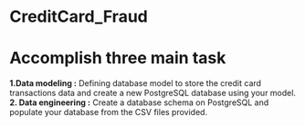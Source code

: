 ﻿# CreditCard_Fraud

# Accomplish three main task 
**1.Data modeling :** Defining database model to store the credit card transactions data and create a new PostgreSQL database using your model.
**2. Data engineering :** Create a database schema on PostgreSQL and populate your database from the CSV files provided.

